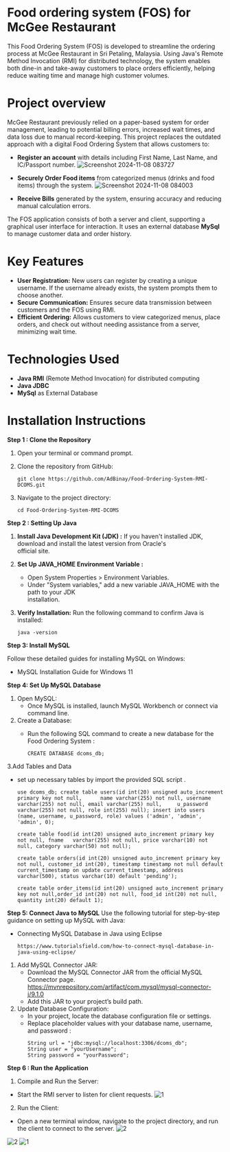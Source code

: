 # Food ordering system (FOS) for McGee Restaurant

This Food Ordering System (FOS) is developed to streamline the ordering process at McGee Restaurant in Sri Petaling, Malaysia. 
Using Java's Remote Method Invocation (RMI) for distributed technology, the system enables both dine-in and take-away customers to place orders efficiently, helping reduce waiting time and manage high customer volumes.

# Project overview

McGee Restaurant previously relied on a paper-based system for order management, leading to potential billing errors, increased wait times, and data loss due to manual record-keeping. This project replaces the outdated approach with a digital Food Ordering System that allows customers to:

* **Register an account** with details including First Name, Last Name, and IC/Passport number.
  ![Screenshot 2024-11-08 083727](https://github.com/user-attachments/assets/003b2dad-5f72-4847-97a7-b07ca605973c)
* **Securely Order Food items** from categorized menus (drinks and food items) through the system.
  ![Screenshot 2024-11-08 084003](https://github.com/user-attachments/assets/b05c39c0-e817-46e4-9ff6-fac5305dad3e)

* **Receive Bills** generated by the system, ensuring accuracy and reducing manual calculation errors.

The FOS application consists of both a server and client, supporting a graphical user interface for interaction. It uses an external database **MySql** to manage customer data and order history.

# Key Features

* **User Registration:** New users can register by creating a unique username. If the username already exists, the system prompts them to choose another.
* **Secure Communication:** Ensures secure data transmission between customers and the FOS using RMI.
* **Efficient Ordering:** Allows customers to view categorized menus, place orders, and check out without needing assistance from a server, minimizing wait time.

# Technologies Used
* **Java RMI** (Remote Method Invocation) for distributed computing
* **Java JDBC**
* **MySql** as External Database

# Installation Instructions

**Step 1 : Clone the Repository**

 1. Open your terminal or command prompt.
 2. Clone the repository from GitHub:
    
    ```
    git clone https://github.com/AdBinay/Food-Ordering-System-RMI-DCOMS.git
    ```
 3. Navigate to the project directory:
    
    ```
    cd Food-Ordering-System-RMI-DCOMS
    ```
**Step 2 : Setting Up Java**

 1. **Install Java Development Kit (JDK) :**
    If you haven't installed JDK, download and install the latest version from Oracle's    
    official site.
 2. **Set Up JAVA_HOME Environment Variable :**
    * Open System Properties > Environment Variables.
    * Under "System variables," add a new variable JAVA_HOME with the path to your JDK    
      installation.
 3. **Verify Installation:**
    Run the following command to confirm Java is installed:
    
    ```
    java -version
    ```
**Step 3: Install MySQL**

Follow these detailed guides for installing MySQL on Windows:
  * MySQL Installation Guide for Windows 11

**Step 4: Set Up MySQL Database**

1. Open MySQL:
   * Once MySQL is installed, launch MySQL Workbench or connect via command line.
2. Create a Database:
   * Run the following SQL command to create a new database for the Food Ordering System :
     
     ```
     CREATE DATABASE dcoms_db;
     ```
3.Add Tables and Data
   * set up necessary tables by import the provided SQL script .
     
     ```
     use dcoms_db; create table users(id int(20) unsigned auto_increment primary key not null,      name varchar(255) not null, username varchar(255) not null, email varchar(255) null,     u_password varchar(255) not null, role int(255) null); insert into users (name, username, u_password, role) values ('admin', 'admin', 'admin', 0);
     ```
     
     ```
     create table food(id int(20) unsigned auto_increment primary key not null, fname   varchar(255) not null, price varchar(10) not null, category varchar(50) not null);
     ```

     ```
     create table orders(id int(20) unsigned auto_increment primary key not null, customer_id int(20), timestamp timestamp not null default current_timestamp on update current_timestamp, address varchar(500), status varchar(10) default 'pending');
     ```

     ```
     create table order_items(id int(20) unsigned auto_increment primary key not null,order_id int(20) not null, food_id int(20) not null, quantity int(20) default 1);
     ```
**Step 5: Connect Java to MySQL**
Use the following tutorial for step-by-step guidance on setting up MySQL with Java:

* Connecting MySQL Database in Java using Eclipse
  ```
  https://www.tutorialsfield.com/how-to-connect-mysql-database-in-java-using-eclipse/
  ```

1. Add MySQL Connector JAR:
   * Download the MySQL Connector JAR from the official MySQL Connector page.
     https://mvnrepository.com/artifact/com.mysql/mysql-connector-j/9.1.0
   * Add this JAR to your project’s build path.
2. Update Database Configuration:
   * In your project, locate the database configuration file or settings.
   * Replace placeholder values with your database name, username, and password :
      ```
      String url = "jdbc:mysql://localhost:3306/dcoms_db";
      String user = "yourUsername";
      String password = "yourPassword";
      ```
**Step 6 : Run the Application**
1. Compile and Run the Server:
 * Start the RMI server to listen for client requests.
   ![1](https://github.com/user-attachments/assets/a394bac5-4655-4aa2-ab8e-819fa145878e)

2. Run the Client:
 * Open a new terminal window, navigate to the project directory, and run the client to connect to the server.
   ![2](https://github.com/user-attachments/assets/e2539c7d-d8ec-42f3-9f9d-06a13c23fa0a)
   
![2](https://github.com/user-attachments/assets/a0feff0c-e337-425a-932c-fe66413c6560)
![1](https://github.com/user-attachments/assets/287d0ca9-bc7e-42d2-b41c-251fe5b251e5)


